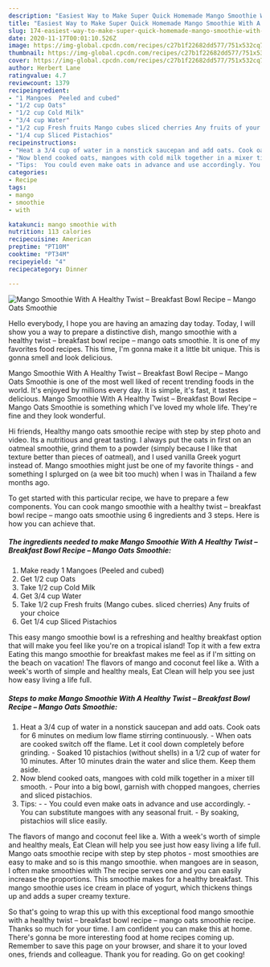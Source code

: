 ```yaml
---
description: "Easiest Way to Make Super Quick Homemade Mango Smoothie With A Healthy Twist – Breakfast Bowl Recipe – Mango Oats Smoothie"
title: "Easiest Way to Make Super Quick Homemade Mango Smoothie With A Healthy Twist – Breakfast Bowl Recipe – Mango Oats Smoothie"
slug: 174-easiest-way-to-make-super-quick-homemade-mango-smoothie-with-a-healthy-twist-breakfast-bowl-recipe-mango-oats-smoothie
date: 2020-11-17T00:01:10.526Z
image: https://img-global.cpcdn.com/recipes/c27b1f22682dd577/751x532cq70/mango-smoothie-with-a-healthy-twist-breakfast-bowl-recipe-mango-oats-smoothie-recipe-main-photo.jpg
thumbnail: https://img-global.cpcdn.com/recipes/c27b1f22682dd577/751x532cq70/mango-smoothie-with-a-healthy-twist-breakfast-bowl-recipe-mango-oats-smoothie-recipe-main-photo.jpg
cover: https://img-global.cpcdn.com/recipes/c27b1f22682dd577/751x532cq70/mango-smoothie-with-a-healthy-twist-breakfast-bowl-recipe-mango-oats-smoothie-recipe-main-photo.jpg
author: Herbert Lane
ratingvalue: 4.7
reviewcount: 1379
recipeingredient:
- "1 Mangoes  Peeled and cubed"
- "1/2 cup Oats"
- "1/2 cup Cold Milk"
- "3/4 cup Water"
- "1/2 cup Fresh fruits Mango cubes sliced cherries Any fruits of your choice"
- "1/4 cup Sliced Pistachios"
recipeinstructions:
- "Heat a 3/4 cup of water in a nonstick saucepan and add oats. Cook oats for 6 minutes on medium low flame stirring continuously. When oats are cooked switch off the flame. Let it cool down completely before grinding. Soaked 10 pistachios (without shells) in a 1/2 cup of water for 10 minutes. After 10 minutes drain the water and slice them. Keep them aside."
- "Now blend cooked oats, mangoes with cold milk together in a mixer till smooth. Pour into a big bowl, garnish with chopped mangoes, cherries and sliced pistachios."
- "Tips:  You could even make oats in advance and use accordingly. You can substitute mangoes with any seasonal fruit. By soaking, pistachios will slice easily."
categories:
- Recipe
tags:
- mango
- smoothie
- with

katakunci: mango smoothie with 
nutrition: 113 calories
recipecuisine: American
preptime: "PT10M"
cooktime: "PT34M"
recipeyield: "4"
recipecategory: Dinner

---
```



![Mango Smoothie With A Healthy Twist – Breakfast Bowl Recipe – Mango Oats Smoothie](https://img-global.cpcdn.com/recipes/c27b1f22682dd577/751x532cq70/mango-smoothie-with-a-healthy-twist-breakfast-bowl-recipe-mango-oats-smoothie-recipe-main-photo.jpg)

Hello everybody, I hope you are having an amazing day today. Today, I will show you a way to prepare a distinctive dish, mango smoothie with a healthy twist – breakfast bowl recipe – mango oats smoothie. It is one of my favorites food recipes. This time, I'm gonna make it a little bit unique. This is gonna smell and look delicious.

Mango Smoothie With A Healthy Twist – Breakfast Bowl Recipe – Mango Oats Smoothie is one of the most well liked of recent trending foods in the world. It's enjoyed by millions every day. It is simple, it's fast, it tastes delicious. Mango Smoothie With A Healthy Twist – Breakfast Bowl Recipe – Mango Oats Smoothie is something which I've loved my whole life. They're fine and they look wonderful.

Hi friends, Healthy mango oats smoothie recipe with step by step photo and video. Its a nutritious and great tasting. I always put the oats in first on an oatmeal smoothie, grind them to a powder (simply because I like that texture better than pieces of oatmeal), and I used vanilla Greek yogurt instead of. Mango smoothies might just be one of my favorite things - and something I splurged on (a wee bit too much) when I was in Thailand a few months ago.


To get started with this particular recipe, we have to prepare a few components. You can cook mango smoothie with a healthy twist – breakfast bowl recipe – mango oats smoothie using 6 ingredients and 3 steps. Here is how you can achieve that.

<!--inarticleads1-->

##### The ingredients needed to make Mango Smoothie With A Healthy Twist – Breakfast Bowl Recipe – Mango Oats Smoothie:

1. Make ready 1 Mangoes  (Peeled and cubed)
1. Get 1/2 cup Oats
1. Take 1/2 cup Cold Milk
1. Get 3/4 cup Water
1. Take 1/2 cup Fresh fruits (Mango cubes. sliced cherries) Any fruits of your choice
1. Get 1/4 cup Sliced Pistachios


This easy mango smoothie bowl is a refreshing and healthy breakfast option that will make you feel like you&#39;re on a tropical island! Top it with a few extra Eating this mango smoothie for breakfast makes me feel as if I&#39;m sitting on the beach on vacation! The flavors of mango and coconut feel like a. With a week&#39;s worth of simple and healthy meals, Eat Clean will help you see just how easy living a life full. 

<!--inarticleads2-->

##### Steps to make Mango Smoothie With A Healthy Twist – Breakfast Bowl Recipe – Mango Oats Smoothie:

1. Heat a 3/4 cup of water in a nonstick saucepan and add oats. Cook oats for 6 minutes on medium low flame stirring continuously. - When oats are cooked switch off the flame. Let it cool down completely before grinding. - Soaked 10 pistachios (without shells) in a 1/2 cup of water for 10 minutes. After 10 minutes drain the water and slice them. Keep them aside.
1. Now blend cooked oats, mangoes with cold milk together in a mixer till smooth. - Pour into a big bowl, garnish with chopped mangoes, cherries and sliced pistachios.
1. Tips: -  - You could even make oats in advance and use accordingly. - You can substitute mangoes with any seasonal fruit. - By soaking, pistachios will slice easily.


The flavors of mango and coconut feel like a. With a week&#39;s worth of simple and healthy meals, Eat Clean will help you see just how easy living a life full. Mango oats smoothie recipe with step by step photos - most smoothies are easy to make and so is this mango smoothie. when mangoes are in season, I often make smoothies with The recipe serves one and you can easily increase the proportions. This smoothie makes for a healthy breakfast. This mango smoothie uses ice cream in place of yogurt, which thickens things up and adds a super creamy texture. 

So that's going to wrap this up with this exceptional food mango smoothie with a healthy twist – breakfast bowl recipe – mango oats smoothie recipe. Thanks so much for your time. I am confident you can make this at home. There's gonna be more interesting food at home recipes coming up. Remember to save this page on your browser, and share it to your loved ones, friends and colleague. Thank you for reading. Go on get cooking!
